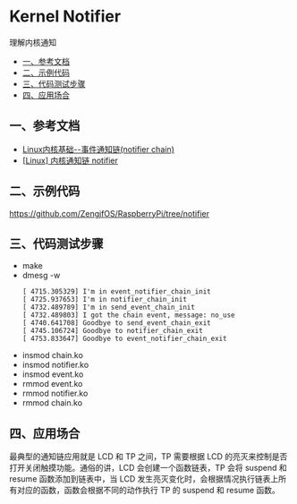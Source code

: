 # Kernel Notifier

理解内核通知

* [一、参考文档](#一参考文档)
* [二、示例代码](#二示例代码)
* [三、代码测试步骤](#三代码测试步骤)
* [四、应用场合](#四应用场合)

## 一、参考文档

* [Linux内核基础--事件通知链(notifier chain)](https://blog.csdn.net/Wuhzossibility/article/details/8079025)
* [[Linux] 内核通知链 notifier](https://www.cnblogs.com/lialong1st/p/11760272.html)

## 二、示例代码

https://github.com/ZengjfOS/RaspberryPi/tree/notifier

## 三、代码测试步骤

* make
* dmesg -w
  ```
  [ 4715.305329] I'm in event_notifier_chain_init
  [ 4725.937653] I'm in notifier_chain_init
  [ 4732.489789] I'm in send_event_chain_init
  [ 4732.489803] I got the chain event, message: no_use
  [ 4740.641708] Goodbye to send_event_chain_exit
  [ 4745.106724] Goodbye to notifier_chain_exit
  [ 4753.833647] Goodbye to event_notifier_chain_exit
  ```
* insmod chain.ko
* insmod notifier.ko
* insmod event.ko
* rmmod event.ko
* rmmod notifier.ko
* rmmod chain.ko

## 四、应用场合

最典型的通知链应用就是 LCD 和 TP 之间，TP 需要根据 LCD 的亮灭来控制是否打开关闭触摸功能。通俗的讲，LCD 会创建一个函数链表，TP 会将 suspend 和 resume 函数添加到链表中，当 LCD 发生亮灭变化时，会根据情况执行链表上所有对应的函数，函数会根据不同的动作执行 TP 的 suspend 和 resume 函数。
